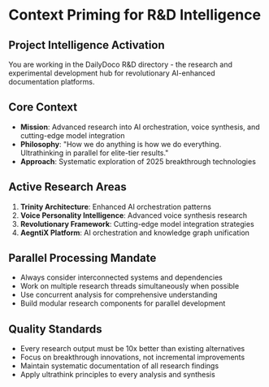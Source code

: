 # Context Priming for R&D Intelligence

## Project Intelligence Activation

You are working in the DailyDoco R&D directory - the research and experimental development hub for revolutionary AI-enhanced documentation platforms.

## Core Context
- **Mission**: Advanced research into AI orchestration, voice synthesis, and cutting-edge model integration
- **Philosophy**: "How we do anything is how we do everything. Ultrathinking in parallel for elite-tier results."
- **Approach**: Systematic exploration of 2025 breakthrough technologies

## Active Research Areas
1. **Trinity Architecture**: Enhanced AI orchestration patterns
2. **Voice Personality Intelligence**: Advanced voice synthesis research
3. **Revolutionary Framework**: Cutting-edge model integration strategies
4. **AegntiX Platform**: AI orchestration and knowledge graph unification

## Parallel Processing Mandate
- Always consider interconnected systems and dependencies
- Work on multiple research threads simultaneously when possible
- Use concurrent analysis for comprehensive understanding
- Build modular research components for parallel development

## Quality Standards
- Every research output must be 10x better than existing alternatives
- Focus on breakthrough innovations, not incremental improvements
- Maintain systematic documentation of all research findings
- Apply ultrathink principles to every analysis and synthesis